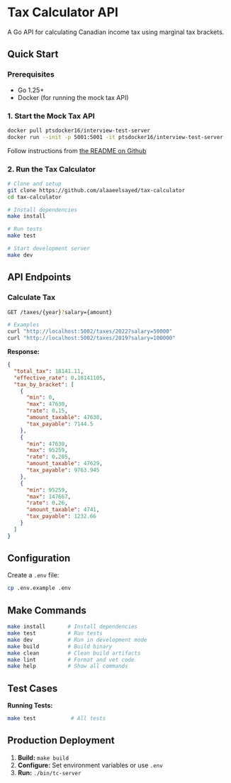 # Tax Calculator API

A Go API for calculating Canadian income tax using marginal tax brackets.

## Quick Start

### Prerequisites

- Go 1.25+
- Docker (for running the mock tax API)

### 1. Start the Mock Tax API

```bash
docker pull ptsdocker16/interview-test-server
docker run --init -p 5001:5001 -it ptsdocker16/interview-test-server
```

Follow instructions from [the README on Github](https://github.com/Points/interview-test-server?tab=readme-ov-file#get-up-and-running)

### 2. Run the Tax Calculator

```bash
# Clone and setup
git clone https://github.com/alaaeelsayed/tax-calculator
cd tax-calculator

# Install dependencies
make install

# Run tests
make test

# Start development server
make dev
```

## API Endpoints

### Calculate Tax

```bash
GET /taxes/{year}?salary={amount}

# Examples
curl "http://localhost:5002/taxes/2022?salary=50000"
curl "http://localhost:5002/taxes/2019?salary=100000"
```

**Response:**

```json
{
  "total_tax": 18141.11,
  "effective_rate": 0.18141105,
  "tax_by_bracket": [
    {
      "min": 0,
      "max": 47630,
      "rate": 0.15,
      "amount_taxable": 47630,
      "tax_payable": 7144.5
    },
    {
      "min": 47630,
      "max": 95259,
      "rate": 0.205,
      "amount_taxable": 47629,
      "tax_payable": 9763.945
    },
    {
      "min": 95259,
      "max": 147667,
      "rate": 0.26,
      "amount_taxable": 4741,
      "tax_payable": 1232.66
    }
  ]
}
```

## Configuration

Create a `.env` file:

```bash
cp .env.example .env
```

## Make Commands

```bash
make install       # Install dependencies
make test          # Run tests
make dev           # Run in development mode
make build         # Build binary
make clean         # Clean build artifacts
make lint          # Format and vet code
make help          # Show all commands
```

## Test Cases

**Running Tests:**

```bash
make test           # All tests
```

## Production Deployment

1. **Build:** `make build`
2. **Configure:** Set environment variables or use `.env`
3. **Run:** `./bin/tc-server`
